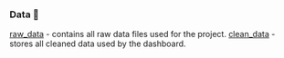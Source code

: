 ### Data :file_folder:

[raw_data](raw_data) - contains all raw data files used for the project.
[clean_data](clean_data) - stores all cleaned data used by the dashboard.

